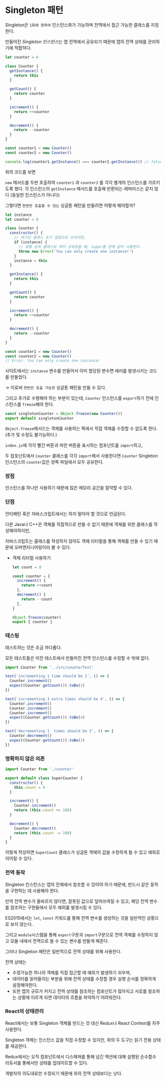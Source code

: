# Singleton 패턴

Singleton은 `1회에 한하여` 인스턴스화가 가능하며 전역에서 접근 가능한 클래스를 지칭한다.

만들어진 *Singleton 인스턴스*는 앱 전역에서 공유되기 때문에 앱의 전역 상태를 관리하기에 적합하다.

```jsx
let counter = 0

class Counter {
  getInstance() {
    return this
  }

  getCount() {
    return counter
  }

  increment() {
    return ++counter
  }

  decrement() {
    return --counter
  }
}

const counter1 = new Counter()
const counter2 = new Counter()

console.log(counter1.getInstance() === counter2.getInstance()) // false 서로 다르다.
```

위의 코드를 보면

`new` 메서드를 두번 호출하여 `counter1` 과 `counter2` 를 각각 별개의 인스턴스를 가르키도록 했다. 각 인스턴스의 `getInstance` 메서드를 호출해 반환되는 레퍼러스는 같지 않다 (동일한 인스턴스가 아니다)

그렇다면 `한번만 호출할 수 있는` 싱글톤 패턴을 만들려면 어떻게 해야할까?

```jsx
let instance
let counter = 0

class Counter {
  constructor() {
    // 여기선 클래스 초기 설정으로 쓰이지만,
    if (instance) {
      // 보통 상위 클래스로 부터 상속받을 때, super를 안에 같이 사용한다.
      throw new Error('You can only create one instance!')
    }
    instance = this
  }

  getInstance() {
    return this
  }

  getCount() {
    return counter
  }

  increment() {
    return ++counter
  }

  decrement() {
    return --counter
  }
}

const counter1 = new Counter()
const counter2 = new Counter()
// Error: You can only create one instance!
```

사이트에서는 `instance` 변수를 만들어서 이미 할당된 변수면 에러를 발생시키는 코드를 만들었다.

→ 이로써 `한번만 호출 가능한` 싱글톤 패턴을 만들 수 있다.

그리고 추가로 수행해야 하는 부분이 있는데, `Counter` 인스턴스를 `export`하기 전에 인스턴스를 `freeze`해야 한다.

```jsx
const singletonCounter = Object.freeze(new Counter())
export default singletonCounter
```

`Object.freeze`메서드는 객체를 사용하는 쪽에서 직접 객체를 수정할 수 없도록 한다.(추가 및 수정도 불가능하다.)

`index.js`에 각각 빨간 버튼과 파란 버튼을 표시하는 컴포넌트를 `import`하고,

두 컴포넌트에서 `Counter` 클래스를 각각 `import`해서 사용한다면 `Counter` Singleton 인스턴스의 `counter`값은 양쪽 파일에서 모두 공유한다.

### 장점

인스턴스를 하나만 사용하기 때문에 많은 메모리 공간을 절약할 수 있다.

### 단점

안티패턴 혹은 자바스크립트에서는 하지 말아야 할 것으로 언급된다.

다른 Java나 C++은 객체를 직접적으로 만들 수 없기 때문에 객체를 위한 클래스를 작성해야하지만,

자바스크립트는 클래스를 작성하지 않아도 객체 리터럴을 통해 객체를 만들 수 있기 때문에 오버엔지니어링이라 볼 수 있다.

- 객체 리터럴 사용하기
  ```jsx
  let count = 0

  const counter = {
    increment() {
      return ++count
    },
    decrement() {
      return --count
    },
  }

  Object.freeze(counter)
  export { counter }
  ```

### 테스팅

테스트하는 것은 조금 까다롭다.

모든 테스트들은 이전 테스트에서 만들어진 전역 인스턴스를 수정할 수 밖에 없다.

```jsx
import Counter from '../src/counterTest'

test('incrementing 1 time should be 1', () => {
  Counter.increment()
  expect(Counter.getCount()).toBe(1)
})

test('incrementing 3 extra times should be 4', () => {
  Counter.increment()
  Counter.increment()
  Counter.increment()
  expect(Counter.getCount()).toBe(4)
})

test('decrementing 1  times should be 3', () => {
  Counter.decrement()
  expect(Counter.getCount()).toBe(3)
})
```

### 명확하지 않은 의존

```jsx
import Counter from './counter'

export default class SuperCounter {
  constructor() {
    this.count = 0
  }

  increment() {
    Counter.increment()
    return (this.count += 100)
  }

  decrement() {
    Counter.decrement()
    return (this.count -= 100)
  }
}
```

이렇게 작성하면 `SuperCount` 클래스가 싱글톤 객체의 값을 수정하게 될 수 있고 예외로 이어질 수 있다.

### 전역 동작

Singleton 인스턴스는 앱의 전체에서 참조할 수 있어야 하기 때문에, 반드시 같은 동작을 구현하는 데 사용해야 한다.

만약 전역 변수가 올바르지 않다면, 잘못된 값으로 덮어쓰여질 수 있고, 해당 전역 변수를 참조하는 구현들에서 모두 예외를 발생시킬 수 있다.

ES2015에서는 `let`, `const` 키워드를 통해 전역 변수를 생성하는 것을 일반적인 상황으로 보지 않는다.

그리고 `module`시스템을 통해 `export`구문과 `import`구문으로 전역 객체를 수정하지 않고 모듈 내에서 전역으로 쓸 수 있는 변수를 만들게 해준다.

그러나 Singleton 패턴은 일반적으로 전역 상태를 위해 사용한다.

전역 상태는

- 수정가능한 하나의 객체를 직접 접근할 때 예외가 발생하기 쉬우며,
- 데이터를 읽어들이는 부분을 위해 전역 상태를 수정할 경우 실행 순서를 정확하게 설정해야한다.
- 또한 앱의 규모가 커지고 전역 상태를 참조하는 컴포넌트가 많아지고 서로를 참조하는 상황에 이르게 되면 데이터의 흐름을 파악하기 어려워진다.

### React의 상태관리

React에서는 보통 Singleton 객체를 만드는 것 대신 Redux나 React Context를 자주 사용한다.

Singleton 객체는 인스턴스 값을 직접 수정할 수 있지만, 위의 두 도구는 읽기 전용 상태를 제공한다.

Redux에서는 오직 컴포넌트에서 디스패쳐를 통해 넘긴 액션에 대해 실행된 순수함수 리듀서를 통해서만 상태를 업데이트할 수 있다.

개발자의 의도대로만 수정되기 때문에 위의 전역 상태보다는 낫다.
